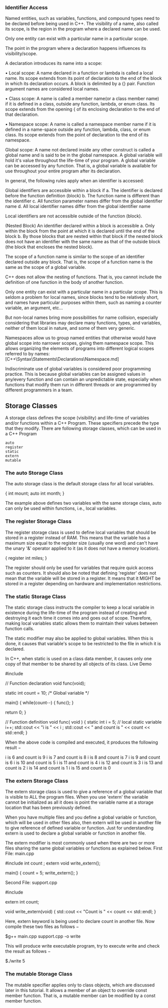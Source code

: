 ### Identifier Access
Named entities, such as variables, functions, and compound types need to be declared before being used in C++. The visibility of a name, also called its scope, is the region in the program where a declared name can be used.

Only one entity can exist with a particular name in a particular scope.

The point in the program where a declaration happens influences its visibility/scope.

A declaration introduces its name into a scope:

• Local scope:
  A name declared in a function or lambda is called a local name.
  Its scope extends from its point of declaration to the end of the block in which its declaration occurs. A block is delimited by a {} pair. Function argument names are considered local names.

• Class scope:
  A name is called a member name(or a class member name) if it is defined in a class, outside any function, lambda, or enum class.
 Its scope extends from the opening { of its enclosing declaration to the end of that declaration.

• Namespace scope:
  A name is called a namespace member name if it is defined in a name-space outside any function, lambda, class, or enum class.
  Its scope extends from the point of declaration to the end of its namespace.

Global scope:
  A name not declared inside any other construct is called a global name and is said to be in the global namespace.
  A global variable will hold it's value throughout the life-time of your program. A global variable can be accessed by any function. That is, a global variable is available for use throughout your entire program after its declaration.

In general, the following rules apply when an identifier is accessed:

Global identifiers are accessible within a block if
  a. The identifier is declared before the function definition (block)
  b. The function name is different than the identifier
  c. All function parameter names differ from the global identifier name
  d. All local identifier names differ from the global identifier name

Local identifiers are not accessible outside of the function (block).

(Nested Block) An identifier declared within a block is accessible
  a. Only within the block from the point at which it is declared until the end of the block
  b. By those blocks that are nested within that block if the nested block does not have an identifier with the same name as that of the outside block (the block that encloses the nested block).

The scope of a function name is similar to the scope of an identifier declared outside any block. That is, the scope of a function name is the same as the scope of a global variable.

C++ does not allow the nesting of functions. That is, you cannot include the definition of one function in the body of another function.




Only one entity can exist with a particular name in a particular scope. This is seldom a problem for local names, since blocks tend to be relatively short, and names have particular purposes within them, such as naming a counter variable, an argument, etc...

But non-local names bring more possibilities for name collision, especially considering that libraries may declare many functions, types, and variables, neither of them local in nature, and some of them very generic.

Namespaces allow us to group named entities that otherwise would have global scope into narrower scopes, giving them namespace scope. This allows organizing the elements of programs into different logical scopes referred to by names:
[C++\Syntax\Statements\Declarations\Namespace.md]











Indiscriminate use of global variables is considered poor programming practice. This is because global variables can be
assigned values in any/every function and can contain an unpredictable state, especially when functions that modify them run in
different threads or are programmed by different programmers in
a team.
















## Storage Classes

A storage class defines the scope (visibility) and life-time of variables and/or functions within a C++ Program. These specifiers precede the type that they modify. There are following storage classes, which can be used in a C++ Program

    auto
    register
    static
    extern
    mutable





### The auto Storage Class

The auto storage class is the default storage class for all local variables.


{
   int mount;
   auto int month;
}

The example above defines two variables with the same storage class, auto can only be used within functions, i.e., local variables.



### The register Storage Class

The register storage class is used to define local variables that should be stored in a register instead of RAM. This means that the variable has a maximum size equal to the register size (usually one word) and can't have the unary '&' operator applied to it (as it does not have a memory location).

{
   register int  miles;
}

The register should only be used for variables that require quick access such as counters. It should also be noted that defining 'register' does not mean that the variable will be stored in a register. It means that it MIGHT be stored in a register depending on hardware and implementation restrictions.





### The static Storage Class

The static storage class instructs the compiler to keep a local variable in existence during the life-time of the program instead of creating and destroying it each time it comes into and goes out of scope. Therefore, making local variables static allows them to maintain their values between function calls.

The static modifier may also be applied to global variables. When this is done, it causes that variable's scope to be restricted to the file in which it is declared.

In C++, when static is used on a class data member, it causes only one copy of that member to be shared by all objects of its class.
Live Demo

#include <iostream>

// Function declaration
void func(void);

static int count = 10; /* Global variable */

main() {
   while(count--) {
      func();
   }

   return 0;
}

// Function definition
void func( void ) {
   static int i = 5; // local static variable
   i++;
   std::cout << "i is " << i ;
   std::cout << " and count is " << count << std::endl;
}

When the above code is compiled and executed, it produces the following result −

i is 6 and count is 9
i is 7 and count is 8
i is 8 and count is 7
i is 9 and count is 6
i is 10 and count is 5
i is 11 and count is 4
i is 12 and count is 3
i is 13 and count is 2
i is 14 and count is 1
i is 15 and count is 0





### The extern Storage Class

The extern storage class is used to give a reference of a global variable that is visible to ALL the program files. When you use 'extern' the variable cannot be initialized as all it does is point the variable name at a storage location that has been previously defined.

When you have multiple files and you define a global variable or function, which will be used in other files also, then extern will be used in another file to give reference of defined variable or function. Just for understanding extern is used to declare a global variable or function in another file.

The extern modifier is most commonly used when there are two or more files sharing the same global variables or functions as explained below.
First File: main.cpp

#include <iostream>
int count ;
extern void write_extern();

main() {
   count = 5;
   write_extern();
}

Second File: support.cpp

#include <iostream>

extern int count;

void write_extern(void) {
   std::cout << "Count is " << count << std::endl;
}

Here, extern keyword is being used to declare count in another file. Now compile these two files as follows −

$g++ main.cpp support.cpp -o write

This will produce write executable program, try to execute write and check the result as follows −

$./write
5




### The mutable Storage Class

The mutable specifier applies only to class objects, which are discussed later in this tutorial. It allows a member of an object to override const member function. That is, a mutable member can be modified by a const member function.
